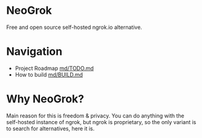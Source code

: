 # NeoGrok

Free and open source self-hosted ngrok.io alternative.

# Navigation

- Project Roadmap [md/TODO.md](md/TODO.md)
- How to build [md/BUILD.md](md/BUILD.md)

# Why NeoGrok?

Main reason for this is freedom & privacy. You can do anything with the self-hosted instance of ngrok, but ngrok is proprietary, so the only variant is to search for alternatives, here it is.

